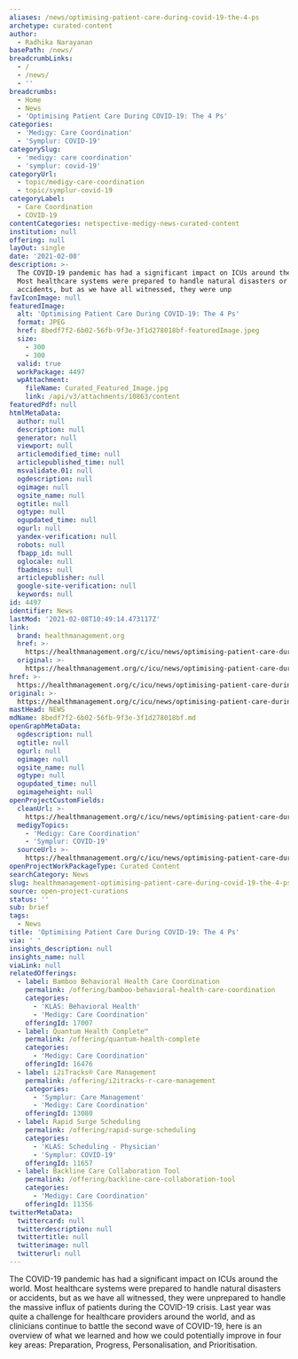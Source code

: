 ```yaml
---
aliases: /news/optimising-patient-care-during-covid-19-the-4-ps
archetype: curated-content
author:
  - Radhika Narayanan
basePath: /news/
breadcrumbLinks:
  - /
  - /news/
  - ''
breadcrumbs:
  - Home
  - News
  - 'Optimising Patient Care During COVID-19: The 4 Ps'
categories:
  - 'Medigy: Care Coordination'
  - 'Symplur: COVID-19'
categorySlug:
  - 'medigy: care coordination'
  - 'symplur: covid-19'
categoryUrl:
  - topic/medigy-care-coordination
  - topic/symplur-covid-19
categoryLabel:
  - Care Coordination
  - COVID-19
contentCategories: netspective-medigy-news-curated-content
institution: null
offering: null
layOut: single
date: '2021-02-08'
description: >-
  The COVID-19 pandemic has had a significant impact on ICUs around the world.
  Most healthcare systems were prepared to handle natural disasters or
  accidents, but as we have all witnessed, they were unp
favIconImage: null
featuredImage:
  alt: 'Optimising Patient Care During COVID-19: The 4 Ps'
  format: JPEG
  href: 8bedf7f2-6b02-56fb-9f3e-3f1d278018bf-featuredImage.jpeg
  size:
    - 300
    - 300
  valid: true
  workPackage: 4497
  wpAttachment:
    fileName: Curated_Featured_Image.jpg
    link: /api/v3/attachments/10863/content
featuredPdf: null
htmlMetaData:
  author: null
  description: null
  generator: null
  viewport: null
  articlemodified_time: null
  articlepublished_time: null
  msvalidate.01: null
  ogdescription: null
  ogimage: null
  ogsite_name: null
  ogtitle: null
  ogtype: null
  ogupdated_time: null
  ogurl: null
  yandex-verification: null
  robots: null
  fbapp_id: null
  oglocale: null
  fbadmins: null
  articlepublisher: null
  google-site-verification: null
  keywords: null
id: 4497
identifier: News
lastMod: '2021-02-08T10:49:14.473117Z'
link:
  brand: healthmanagement.org
  href: >-
    https://healthmanagement.org/c/icu/news/optimising-patient-care-during-covid-19-the-four-ps
  original: >-
    https://healthmanagement.org/c/icu/news/optimising-patient-care-during-covid-19-the-four-ps
href: >-
  https://healthmanagement.org/c/icu/news/optimising-patient-care-during-covid-19-the-four-ps
original: >-
  https://healthmanagement.org/c/icu/news/optimising-patient-care-during-covid-19-the-four-ps
mastHead: NEWS
mdName: 8bedf7f2-6b02-56fb-9f3e-3f1d278018bf.md
openGraphMetaData:
  ogdescription: null
  ogtitle: null
  ogurl: null
  ogimage: null
  ogsite_name: null
  ogtype: null
  ogupdated_time: null
  ogimageheight: null
openProjectCustomFields:
  cleanUrl: >-
    https://healthmanagement.org/c/icu/news/optimising-patient-care-during-covid-19-the-four-ps
  medigyTopics:
    - 'Medigy: Care Coordination'
    - 'Symplur: COVID-19'
  sourceUrl: >-
    https://healthmanagement.org/c/icu/news/optimising-patient-care-during-covid-19-the-four-ps
openProjectWorkPackageType: Curated Content
searchCategory: News
slug: healthmanagement-optimising-patient-care-during-covid-19-the-4-ps
source: open-project-curations
status: ''
sub: brief
tags:
  - News
title: 'Optimising Patient Care During COVID-19: The 4 Ps'
via: ' '
insights_description: null
insights_name: null
viaLink: null
relatedOfferings:
  - label: Bamboo Behavioral Health Care Coordination
    permalink: /offering/bamboo-behavioral-health-care-coordination
    categories:
      - 'KLAS: Behavioral Health'
      - 'Medigy: Care Coordination'
    offeringId: 17007
  - label: Quantum Health Complete™
    permalink: /offering/quantum-health-complete
    categories:
      - 'Medigy: Care Coordination'
    offeringId: 16476
  - label: i2iTracks® Care Management
    permalink: /offering/i2itracks-r-care-management
    categories:
      - 'Symplur: Care Management'
      - 'Medigy: Care Coordination'
    offeringId: 13080
  - label: Rapid Surge Scheduling
    permalink: /offering/rapid-surge-scheduling
    categories:
      - 'KLAS: Scheduling - Physician'
      - 'Symplur: COVID-19'
    offeringId: 11657
  - label: Backline Care Collaboration Tool
    permalink: /offering/backline-care-collaboration-tool
    categories:
      - 'Medigy: Care Coordination'
    offeringId: 11356
twitterMetaData:
  twittercard: null
  twitterdescription: null
  twittertitle: null
  twitterimage: null
  twitterurl: null
---
```

<p>The COVID-19 pandemic has had a significant impact on ICUs around the world. Most healthcare systems were prepared to handle natural disasters or accidents, but as we have all witnessed, they were unprepared to handle the massive influx of patients during the COVID-19 crisis. Last year was quite a challenge for healthcare providers around the world, and as clinicians continue to battle the second wave of COVID-19, here is an overview of what we learned and how we could potentially improve in four key areas: Preparation, Progress, Personalisation, and Prioritisation.&nbsp;</p>